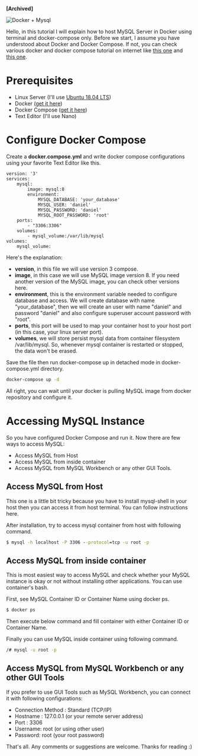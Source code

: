 **[Archived]**

![Docker + Mysql](https://miro.medium.com/max/875/1*p3cYVYA9Gj8oCEf5tkkuow.png)

Hello, in this tutorial I will explain how to host MySQL Server in Docker using terminal and docker-compose only. Before we start, I assume you have understood about Docker and Docker Compose. If not, you can check various docker and docker compose tutorial on internet like [this one](https://www.youtube.com/watch?v=fqMOX6JJhGo) and [this one](https://docs.docker.com/compose/gettingstarted/).

# Prerequisites

- Linux Server (I'll use [Ubuntu 18.04 LTS](https://releases.ubuntu.com/18.04.4/))
- Docker ([get it here](https://docs.docker.com/get-docker/))
- Docker Compose ([get it here](https://docs.docker.com/compose/install/))
- Text Editor (I'll use Nano)

# Configure Docker Compose

Create a **docker.compose.yml** and write docker compose configurations using your favorite Text Editor like this.

```env
version: '3'
services:
    mysql:
        image: mysql:8
        environment:
            MYSQL_DATABASE: 'your_database'
            MYSQL_USER: 'daniel'
            MYSQL_PASSWORD: 'daniel'
            MYSQL_ROOT_PASSWORD: 'root'
    ports:
        - "3306:3306"
    volumes:
        - mysql_volume:/var/lib/mysql
volumes:
    mysql_volume:
```

Here's the explanation:

- **version**, in this file we will use version 3 compose.
- **image**, in this case we will use MySQL image version 8. If you need another version of the MySQL image, you can check other versions here.
- **environment**, this is the environment variable needed to configure database and access. We will create database with name "your_database", then we will create an user with name "daniel" and password "daniel" and also configure superuser account password with "root".
- **ports**, this port will be used to map your container host to your host port (in this case, your linux server port).
- **volumes**, we will store persist mysql data from container filesystem /var/lib/mysql. So, whenever mysql container is restarted or stopped, the data won't be erased.

Save the file then run docker-compose up in detached mode in docker-compose.yml directory.

```cmd
docker-compose up -d
```

All right, you can wait until your docker is pulling MySQL image from docker repository and configure it.

# Accessing MySQL Instance

So you have configured Docker Compose and run it. Now there are few ways to access MySQL:

- Access MySQL from Host
- Access MySQL from inside container
- Access MySQL from MySQL Workbench or any other GUI Tools.

## Access MySQL from Host

This one is a little bit tricky because you have to install mysql-shell in your host then you can access it from host terminal. You can follow instructions here.

After installation, try to access mysql container from host with following command.

```cmd
$ mysql -h localhost -P 3306 --protocol=tcp -u root -p
```

## Access MySQL from inside container

This is most easiest way to access MySQL and check whether your MySQL instance is okay or not without installing other applications. You can use container's bash.

First, see MySQL Container ID or Container Name using docker ps.

```cmd
$ docker ps
```

Then execute below command and fill container with either Container ID or Container Name.

Finally you can use MySQL inside container using following command.

```cmd
/# mysql -u root -p
```

## Access MySQL from MySQL Workbench or any other GUI Tools

If you prefer to use GUI Tools such as MySQL Workbench, you can connect it with following configurations:

- Connection Method : Standard (TCP/IP)
- Hostname : 127.0.0.1 (or your remote server address)
- Port : 3306
- Username: root (or using other user)
- Password: root (your root password)

That's all. Any comments or suggestions are welcome. Thanks for reading :)
